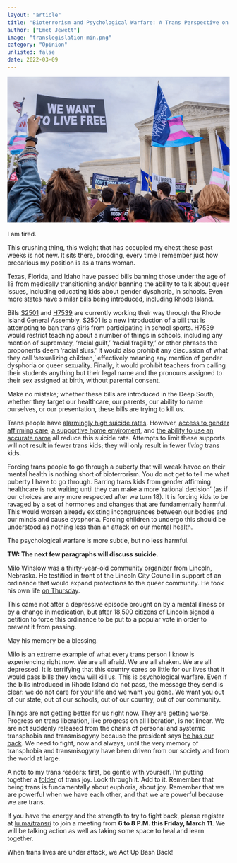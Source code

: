 ```yaml
---
layout: "article"
title: "Bioterrorism and Psychological Warfare: A Trans Perspective on the Anti-Trans Legislation"
author: ["Emet Jewett"]
image: "translegislation-min.png"
category: "Opinion"
unlisted: false
date: 2022-03-09
---
```


![Protest Image](/assets/images/translegislation-min.png)

I am tired.

This crushing thing, this weight that has occupied my chest these past weeks is not new. It sits there, brooding, every time I remember just how precarious my position is as a trans woman. 

Texas, Florida, and Idaho have passed bills banning those under the age of 18 from medically transitioning and/or banning the ability to talk about queer issues, including educating kids about gender dysphoria, in schools. Even more states have similar bills being introduced, including Rhode Island. 

Bills [S2501](https://tinyurl.com/t7hcjscn) and [H7539](https://tinyurl.com/2an5n483) are currently working their way through the Rhode Island General Assembly. S2501 is a new introduction of a bill that is attempting to ban trans girls from participating in school sports. H7539 would restrict teaching about a number of things in schools, including any mention of supremacy, ‘racial guilt,’ ‘racial fragility,’ or other phrases the proponents deem ‘racial slurs.’ It would also prohibit any discussion of what they call ‘sexualizing children,’ effectively meaning any mention of gender dysphoria or queer sexuality. Finally, it would prohibit teachers from calling their students anything but their legal name and the pronouns assigned to their sex assigned at birth, without parental consent. 

Make no mistake; whether these bills are introduced in the Deep South, whether they target our healthcare, our parents, our ability to name ourselves, or our presentation, these bills are trying to kill us. 

Trans people have [alarmingly high suicide rates](https://www.hrc.org/news/new-study-reveals-shocking-rates-of-attempted-suicide-among-trans-adolescen). However, [access to gender affirming care](https://www.forbes.com/sites/dawnstaceyennis/2021/12/14/gender-affirming-care-linked-to-less-depression-lower-suicide-risk-for-trans-youth/?sh=24a35a75d252), [a supportive home enviroment](https://www.hrc.org/news/family-acceptance-saves-lives), and [the ability to use an accurate name](https://news.utexas.edu/2018/03/30/name-use-matters-for-transgender-youths-mental-health/) all reduce this suicide rate. Attempts to limit these supports will not result in fewer trans kids; they will only result in fewer *living* trans kids.

Forcing trans people to go through a puberty that will wreak havoc on their mental health is nothing short of bioterrorism. You do not get to tell me what puberty I have to go through. Barring trans kids from gender affirming healthcare is not waiting until they can make a more ‘rational decision’ (as if our choices are any more respected after we turn 18). It is forcing kids to be ravaged by a set of hormones and changes that are fundamentally harmful. This would worsen already existing incongruences between our bodies and our minds and cause dysphoria. Forcing children to undergo this should be understood as nothing less than an attack on our mental health.

The psychological warfare is more subtle, but no less harmful.

**TW: The next few paragraphs will discuss suicide.**

Milo Winslow was a thirty-year-old community organizer from Lincoln, Nebraska. He testified in front of the Lincoln City Council in support of an ordinance that would expand protections to the queer community. He took his own life [on Thursday](https://journalstar.com/news/local/lincoln-loses-voice-for-transgender-community/article_765bd288-964f-5b33-8256-7235e40da27c.html). 

This came not after a depressive episode brought on by a mental illness or by a change in medication, but after 18,500 citizens of Lincoln signed a petition to force this ordinance to be put to a popular vote in order to prevent it from passing. 

May his memory be a blessing.

Milo is an extreme example of what every trans person I know is experiencing right now. We are all afraid. We are all shaken. We are all depressed. It is terrifying that this country cares so little for our lives that it would pass bills they know will kill us. This is psychological warfare. Even if the bills introduced in Rhode Island do not pass, the message they send is clear: we do not care for your life and we want you gone. We want you out of our state, out of our schools, out of our country, out of our community. 

Things are not getting better for us right now. They are getting worse. Progress on trans liberation, like progress on all liberation, is not linear. We are not suddenly released from the chains of personal and systemic transphobia and transmisogyny because the president says [he has our back](https://www.nbcnews.com/feature/nbc-out/biden-transgender-americans-your-president-has-your-back-n1265836). We need to fight, now and always, until the very memory of transphobia and transmisogyny have been driven from our society and from the world at large.  

A note to my trans readers: first, be gentle with yourself. I’m putting together a [folder](https://drive.google.com/drive/folders/1AahGY679smFyhB5XY5iG7zHLerpvDoW_) of trans joy. Look through it. Add to it. Remember that being trans is fundamentally about euphoria, about joy. Remember that we are powerful when we have each other, and that we are powerful because we are trans.

If you have the energy and the strength to try to fight back, please register at [lu.ma/transri](https://lu.ma/transri) to join a meeting from **6 to 8 P.M. this Friday, March 11**. We will be talking action as well as taking some space to heal and learn together. 

When trans lives are under attack, we Act Up Bash Back!
